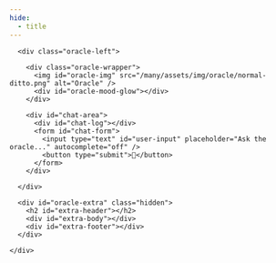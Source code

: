 ```yaml
---
hide:
  - title
---
```


<div id="oracle-bg"></div>
<canvas id="rune-canvas"></canvas>

<div id="oracle-room">
  <div class="candles-background"></div>
  <div class="oracle-layout">
    <div class="oracle-content-wrapper">

      <div class="oracle-left">

        <div class="oracle-wrapper">
          <img id="oracle-img" src="/many/assets/img/oracle/normal-ditto.png" alt="Oracle" />
          <div id="oracle-mood-glow"></div>
        </div>

        <div id="chat-area">
          <div id="chat-log"></div>
          <form id="chat-form">
            <input type="text" id="user-input" placeholder="Ask the oracle..." autocomplete="off" />
            <button type="submit">🔮</button>
          </form>
        </div>

      </div>

      <div id="oracle-extra" class="hidden">
        <h2 id="extra-header"></h2>
        <div id="extra-body"></div>
        <div id="extra-footer"></div>
      </div>

    </div>
  </div>

</div>
